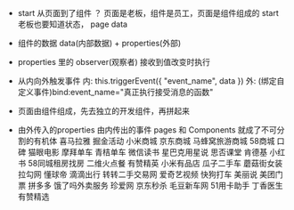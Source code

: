 - start 从页面到了组件 ？
  页面是老板，组件是员工，页面是组件组成的
  start 老板也要知道状态， page data 
  <countdown start="{{start}}">

- 组件的数据 data(内部数据) + properties(外部)

- properties 里的 observer(观察者) 接收到值改变时执行

- 从内向外触发事件
  内: this.triggerEvent({
      "event_name",
      data
  })
  外: (绑定自定义事件)bind:event_name="真正执行接受消息的函数"

- 页面由组件组成，先去独立的开发组件，再拼起来

- 由外传入的properties 由内传出的事件
  pages 和 Components 就成了不可分割的有机体
喜马拉雅 掘金活动 小米商城 京东商城 马蜂窝旅游商城 58商城 口碑 猫眼电影
摩拜单车 青桔单车 微信读书 星巴克用星说 思否课堂 肯德基 小红书 58同城租房找房
二维火点餐 有赞精英 小米有品店 瓜子二手车 蘑菇街女装 拉勾网 懂球帝 滴滴出行
转转二手交易网 爱奇艺视频 快狗打车 美丽说 美团门票 拼多多 饿了吗外卖服务 珍爱网
京东秒杀 毛豆新车网 51用卡助手 丁香医生 有赞精选

